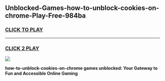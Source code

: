 
## Unblocked-Games-how-to-unblock-cookies-on-chrome-Play-Free-984ba
<h3>
<a href="https://premium76.site?title=how-to-unblock-cookies-on-chrome&ref=10A">CLICK TO PLAY</a></h3>
<hr>

<h3>
<a href="https://premium76.site?title=how-to-unblock-cookies-on-chrome&ref=10A">CLICK 2 PLAY</a>
  
</h3>

<a href="https://premium76.site?title=how-to-unblock-cookies-on-chrome&ref=10A"><img src="https://clearcache.store/games.png"></a>


**how-to-unblock-cookies-on-chrome games unblocked: Your Gateway to Fun and Accessible Online Gaming**
